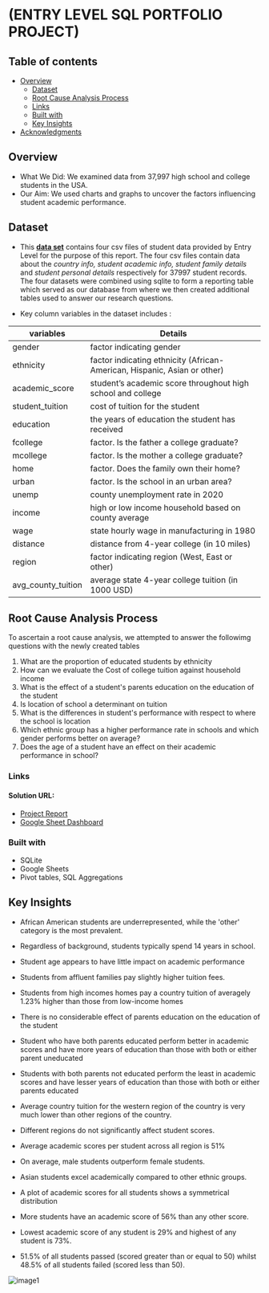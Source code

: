 # (ENTRY LEVEL SQL PORTFOLIO PROJECT)

## Table of contents

- [Overview](#overview)
  - [Dataset](#dataset)
  - [Root Cause Analysis Process](#root-cause-analysis-process)
  - [Links](#links)
  - [Built with](#built-with)
  - [Key Insights](#key-insights)
- [Acknowledgments](#acknowledgments)

## Overview
- What We Did: We examined data from 37,997 high school and college students in the USA.
- Our Aim: We used charts and graphs to uncover the factors influencing student academic performance.

## Dataset

- This **[data set](https://content.cloudfront.entrylevel.net/experience/data3/module-4/Module+4+-+Task+Files.zip?_gl=1*pfl0lt*_ga*MTkwNzE2MzgwOC4xNjY2NzE1NTk0*_ga_8RTQ11GGMX*MTY3MDgwMTEyMS44OC4xLjE2NzA4MDUzNzcuNjAuMC4w)** contains four csv files of student data provided by Entry Level for the purpose of this report. The four csv files contain data about the _country info, student academic info, student family details_ and _student personal details_ respectively for 37997 student records. The four datasets were combined using sqlite to form a reporting table which served as our database from where we then created additional tables used to answer our research questions.

- Key column variables in the dataset includes :

| variables | Details |
| --------------------- | ---------------------- |
| gender | factor indicating gender |
| ethnicity | factor indicating ethnicity (African-American, Hispanic, Asian or other) |
| academic_score | student’s academic score throughout high school and college |
| student_tuition | cost of tuition for the student |
| education | the years of education the student has received |
| fcollege | factor. Is the father a college graduate? |
| mcollege | factor. Is the mother a college graduate? |
| home | factor. Does the family own their home? |
| urban | factor. Is the school in an urban area? |
| unemp | county unemployment rate in 2020 |
| income | high or low income household based on county average |
| wage | state hourly wage in manufacturing in 1980 |
| distance |  distance from 4-year college (in 10 miles) 
| region | factor indicating region (West, East or other) |
| avg_county_tuition | average state 4-year college tuition (in 1000 USD) |

## Root Cause Analysis Process
To ascertain a root cause analysis, we attempted to answer the followimg questions with the newly created tables

1. What are the proportion of educated students by ethnicity
2. How can we evaluate the Cost of college tuition against household income
3. What is the effect of a student's parents  education on the education of the student
4. Is location of school a determinant on tuition 
5. What is the differences in student's performance with respect to where the school is location
6. Which ethnic group has a higher performance rate in schools and which gender performs better on average?
7. Does the age of a student have an effect on their academic performance in school?
 

### Links

#### Solution URL: 

- [Project Report](https://drive.google.com/file/d/1g_9eSkNoOTPBWlbdGwKpvYdr_TC8jHWZ/view?usp=share_link)
- [Google Sheet Dashboard](https://docs.google.com/spreadsheets/d/e/2PACX-1vS8upZC6jUWUWom88WhFAnp6bxs6vlykOnz8ak5SmOqZ-IjR2ny8aNszT3yjFKj-izQ4EvY2KIJn-kv/pubhtml?gid=36790771&single=true)


### Built with

- SQLite
- Google Sheets
- Pivot tables, SQL Aggregations

## Key Insights

- African American students are underrepresented, while the 'other' category is the most prevalent.
    				
- Regardless of background, students typically spend 14 years in school.	
						
- Student age appears to have little impact on academic performance					

- Students from affluent families pay slightly higher tuition fees.
						
- Students from high incomes homes pay a country tuition of averagely 1.23% higher than those from low-income homes
						
- There is no considerable effect of parents education on the education of the student						

- Student who have both parents educated perform better in academic scores and have more years of education than those with both or either parent uneducated						
- Students with both parents not educated perform the least in academic scores and have lesser years of education than those with both or either parents educated						
- Average country tuition for the western region of the country is very much lower than other regions of the country.
					
- Different regions do not significantly affect student scores.	
					
- Average academic scores per student across all region is 51%						

- On average, male students outperform female students.

- Asian students excel academically compared to other ethnic groups.

- A plot of academic scores for all students shows a symmetrical distribution	

- More students have an academic score of 56% than any other score.					

- Lowest academic score of any student is 29% and highest of any student is 73%.

- 51.5% of all students passed  (scored greater than or equal to 50) whilst 48.5% of all students failed (scored less than 50).

![image1](https://user-images.githubusercontent.com/88894128/209207928-053987ee-5ffd-4d7f-b5ac-517a2037b9f0.png)


